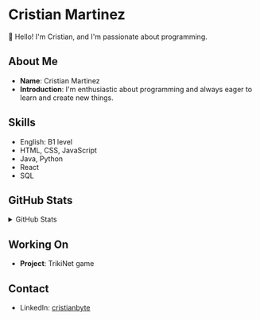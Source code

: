 # Cristian Martinez

👋 Hello! I'm Cristian, and I'm passionate about programming.

## About Me
- **Name**: Cristian Martinez
- **Introduction**: I'm enthusiastic about programming and always eager to learn and create new things.

## Skills
- English: B1 level
- HTML, CSS, JavaScript
- Java, Python
- React
- SQL

## GitHub Stats
<details>
<summary>GitHub Stats</summary>

| <img align="right" src="https://github-readme-stats.vercel.app/api?username=cristianbyte&show_icons=true&theme=dark&line_height=25" alt="Cristian's github stats"/> | <img align="left" src="https://github-readme-streak-stats.herokuapp.com/?user=cristianbyte&theme=dark" width=""> |
| --------- | --------- |

***

| <img src="https://github-readme-stats.vercel.app/api/top-langs/?username=cristianbyte&langs_count=10&theme=dark&layout=compact"> |
| ----------- |
</details>

## Working On
- **Project**: TrikiNet game

## Contact
- LinkedIn: [cristianbyte](https://www.linkedin.com/in/cristianbyte/)
